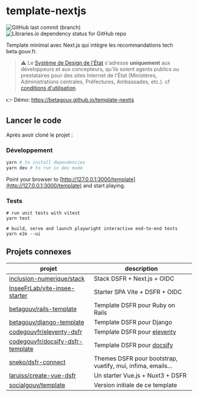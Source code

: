 # template-nextjs

![GitHub last commit (branch)](https://img.shields.io/github/last-commit/betagouv/template/main)
![Libraries.io dependency status for GitHub repo](https://img.shields.io/librariesio/github/betagouv/template)

Template minimal avec Next.js qui intègre les recommandations tech beta.gouv.fr.

> ⚠️ Le [Système de Design de l'État](https://www.systeme-de-design.gouv.fr/) s'adresse **uniquement** aux développeurs et aux concepteurs, qu'ils soient agents publics ou prestataires pour des sites Internet de l'État (Ministères, Administrations centrales, Préfectures, Ambassades, etc.). cf [conditions d'utilisation](https://www.systeme-de-design.gouv.fr/utilisation-et-organisation/perimetre-d-application).

👉 Démo: https://betagouv.github.io/template-nextjs

## Lancer le code

Après avoir cloné le projet :

### Développement

```bash
yarn # to install dependencies
yarn dev # to run in dev mode
```

Point your browser to [http://127.0.0.1:3000/template](http://127.0.0.1:3000/template) and start playing.

### Tests

```
# run unit tests with vitest
yarn test

# build, serve and launch playwright interactive end-to-end tests
yarn e2e --ui
```

## Projets connexes

| projet                                                                                  | description                                                 |
| --------------------------------------------------------------------------------------- | ----------------------------------------------------------- |
| [inclusion-numerique/stack](https://github.com/inclusion-numerique/stack)               | Stack DSFR + Next.js + OIDC                                 |
| [InseeFrLab/vite-insee-starter](https://github.com/InseeFrLab/vite-insee-starter)       | Starter SPA Vite + DSFR + OIDC                              |
| [betagouv/rails-template](https://github.com/betagouv/rails-template)                   | Template DSFR pour Ruby on Rails                            |
| [betagouv/django-template](https://github.com/betagouv/django-template)                 | Template DSFR pour Django                                   |
| [codegouvfr/eleventy-dsfr](https://github.com/codegouvfr/eleventy-dsfr)                 | Template DSFR pour [eleventy](https://www.11ty.dev/)        |
| [codegouvfr/docsify-dsfr-template](https://github.com/codegouvfr/docsify-dsfr-template) | Template DSFR pour [docsify](https://docsify.js.org/#/)     |
| [sneko/dsfr-connect](https://github.com/sneko/dsfr-connect)                             | Themes DSFR pour bootstrap, vuetify, mui, infima, emails... |
| [laruiss/create-vue-dsfr](https://github.com/laruiss/create-vue-dsfr)                   | Un starter Vue.js + Nuxt3 + DSFR                            |
| [socialgouv/template](https://github.com/socialgouv/template)                           | Version initiale de ce template                             |

